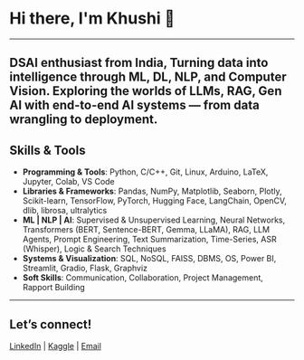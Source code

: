 # Hi there, I'm Khushi 👋  
--- 
DSAI enthusiast from India, Turning data into intelligence through ML, DL, NLP, and Computer Vision. Exploring the worlds of LLMs, RAG, Gen AI with end-to-end AI systems — from data wrangling to deployment.
---

## Skills & Tools

- **Programming & Tools**: Python, C/C++, Git, Linux, Arduino, LaTeX, Jupyter, Colab, VS Code
- **Libraries & Frameworks**: Pandas, NumPy, Matplotlib, Seaborn, Plotly, Scikit-learn, TensorFlow, PyTorch, Hugging Face, LangChain, OpenCV, dlib, librosa, ultralytics
- **ML | NLP | AI**: Supervised & Unsupervised Learning, Neural Networks, Transformers (BERT, Sentence-BERT, Gemma, LLaMA), RAG, LLM Agents, Prompt Engineering, Text Summarization, Time-Series, ASR (Whisper), Logic & Search Techniques
- **Systems & Visualization**: SQL, NoSQL, FAISS, DBMS, OS, Power BI, Streamlit, Gradio, Flask, Graphviz
- **Soft Skills**: Communication, Collaboration, Project Management, Rapport Building
---

## Let’s connect! 
[LinkedIn](https://www.linkedin.com/in/khushi-sharma-4a42842a0?utm_source=share_via&utm_content=profile&utm_medium=member_android) | [Kaggle](@khushi2106) | [Email](khushisa@iitbhilai.ac.in)  

